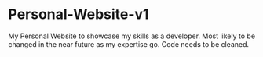 # Personal-Website-v1
My Personal Website to showcase my skills as a developer.
Most likely to be changed in the near future as my expertise go.
Code needs to be cleaned.
